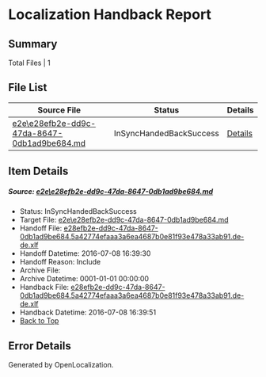 # <a name='report-top'></a> Localization Handback Report

## Summary
 Total Files | 1

## File List
 Source File | Status | Details 
 ----------- | ------ | ------- 
 [e2e\e28efb2e-dd9c-47da-8647-0db1ad9be684.md](https://github.com/OpenLocalizationTestOrg/oltest/blob/167ab289d92df18410c2a70441e3c097fe6ddbbd/e2e/e28efb2e-dd9c-47da-8647-0db1ad9be684.md) | InSyncHandedBackSuccess | [Details](#34dd3bad27a74f98b37734e80f546460883d2ec37)

## Item Details
##### <a name='34dd3bad27a74f98b37734e80f546460883d2ec37'></a> Source: [e2e\e28efb2e-dd9c-47da-8647-0db1ad9be684.md](https://github.com/OpenLocalizationTestOrg/oltest/blob/167ab289d92df18410c2a70441e3c097fe6ddbbd/e2e/e28efb2e-dd9c-47da-8647-0db1ad9be684.md)
* Status: InSyncHandedBackSuccess
* Target File: [e2e\e28efb2e-dd9c-47da-8647-0db1ad9be684.md](https://github.com/OpenLocalizationTestOrg/oltest-dede-fly/blob/aa4f18af317a3d09adef337caa76d247ca4465b5/e2e/e28efb2e-dd9c-47da-8647-0db1ad9be684.md)
* Handoff File: [e28efb2e-dd9c-47da-8647-0db1ad9be684.5a42774efaaa3a6ea4687b0e81f93e478a33ab91.de-de.xlf](https://github.com/OpenLocalizationTestOrg/olhandoff-e2e/blob/9f8ca29a06f7d903ec0be1acbb58c0ecf033752d/ol-handoff/OpenLocalizationTestOrg/oltest-dede-fly/ci/ht/e28efb2e-dd9c-47da-8647-0db1ad9be684.5a42774efaaa3a6ea4687b0e81f93e478a33ab91.de-de.xlf)
* Handoff Datetime: 2016-07-08 16:39:30
* Handoff Reason: Include
* Archive File: 
* Archive Datetime: 0001-01-01 00:00:00
* Handback File: [e28efb2e-dd9c-47da-8647-0db1ad9be684.5a42774efaaa3a6ea4687b0e81f93e478a33ab91.de-de.xlf](https://github.com/OpenLocalizationTestOrg/olhandback-e2e/blob/9e55dffcac1e0e121a673c56905be8f537083318/ol-handback/OpenLocalizationTestOrg/oltest-dede-fly/ci/ht/e28efb2e-dd9c-47da-8647-0db1ad9be684.5a42774efaaa3a6ea4687b0e81f93e478a33ab91.de-de.xlf)
* Handback Datetime: 2016-07-08 16:39:51
* [Back to Top](#report-top)


## Error Details

Generated by OpenLocalization.
